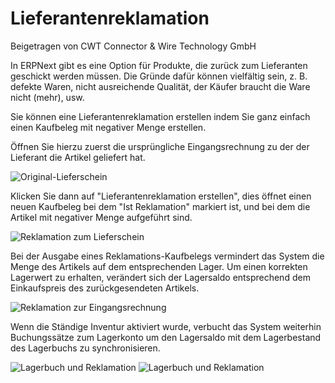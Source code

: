 # Lieferantenreklamation
<span class="text-muted contributed-by">Beigetragen von CWT Connector & Wire Technology GmbH</span>

In ERPNext gibt es eine Option für Produkte, die zurück zum Lieferanten geschickt werden müssen. Die Gründe dafür können vielfältig sein, z. B. defekte Waren, nicht ausreichende Qualität, der Käufer braucht die Ware nicht (mehr), usw.

Sie können eine Lieferantenreklamation erstellen indem Sie ganz einfach einen Kaufbeleg mit negativer Menge erstellen.

Öffnen Sie hierzu zuerst die ursprüngliche Eingangsrechnung zu der der Lieferant die Artikel geliefert hat.

<img class="screenshot" alt="Original-Lieferschein" src="{{docs_base_url}}/assets/img/stock/sales-return-original-delivery-note.png">

Klicken Sie dann auf "Lieferantenreklamation erstellen", dies öffnet einen neuen Kaufbeleg bei dem "Ist Reklamation" markiert ist, und bei dem die Artikel mit negativer Menge aufgeführt sind.

<img class="screenshot" alt="Reklamation zum Lieferschein" src="{{docs_base_url}}/assets/img/stock/sales-return-against-delivery-note.png">

Bei der Ausgabe eines Reklamations-Kaufbelegs vermindert das System die Menge des Artikels auf dem entsprechenden Lager. Um einen korrekten Lagerwert zu erhalten, verändert sich der Lagersaldo entsprechend dem Einkaufspreis des zurückgesendeten Artikels.

<img class="screenshot" alt="Reklamation zur Eingangsrechnung" src="{{docs_base_url}}/assets/img/stock/sales-return-against-sales-invoice.png">

Wenn die Ständige Inventur aktiviert wurde, verbucht das System weiterhin Buchungssätze zum Lagerkonto um den Lagersaldo  mit dem Lagerbestand des Lagerbuchs zu synchronisieren.

<img class="screenshot" alt="Lagerbuch und Reklamation" src="{{docs_base_url}}/assets/img/stock/sales-return-stock-ledger.png">

<img class="screenshot" alt="Lagerbuch und Reklamation" src="{{docs_base_url}}/assets/img/stock/sales-return-general-ledger.png">
